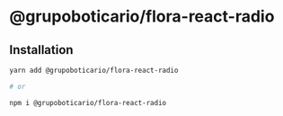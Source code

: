 # @grupoboticario/flora-react-radio

## Installation

```sh
yarn add @grupoboticario/flora-react-radio

# or

npm i @grupoboticario/flora-react-radio
```

